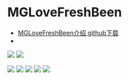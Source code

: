 # MGLoveFreshBeen

-  [MGLoveFreshBeen介绍 github下载](http://www.jianshu.com/writer#/notebooks/2919816/notes/3828997)
-  

![](http://upload-images.jianshu.io/upload_images/1429890-e33a6e0e6878a36d.png?imageMogr2/auto-orient/strip%7CimageView2/2/w/1240)
![](http://upload-images.jianshu.io/upload_images/1429890-bba7bc539e384608.png?imageMogr2/auto-orient/strip%7CimageView2/2/w/1240)

![](http://upload-images.jianshu.io/upload_images/1429890-39537c47d25f7088.png?imageMogr2/auto-orient/strip%7CimageView2/2/w/1240)
![](http://upload-images.jianshu.io/upload_images/1429890-de6fe48004ba0752.png?imageMogr2/auto-orient/strip%7CimageView2/2/w/1240)
![](http://upload-images.jianshu.io/upload_images/1429890-c94c7a02c2e01165.png?imageMogr2/auto-orient/strip%7CimageView2/2/w/1240)
![](http://upload-images.jianshu.io/upload_images/1429890-bba83fb1c7c047fb.png?imageMogr2/auto-orient/strip%7CimageView2/2/w/1240)
![](http://upload-images.jianshu.io/upload_images/1429890-af9f544bb8b39c99.png?imageMogr2/auto-orient/strip%7CimageView2/2/w/1240)


<!--![](http://upload-images.jianshu.io/upload_images/1429890-c37c86a9955226e5.gif?imageMogr2/auto-orient/strip)-->

<!--![](http://upload-images.jianshu.io/upload_images/1429890-0e65b967be715aed.gif?imageMogr2/auto-orient/strip)-->

<!--![MGLoveFreshBeen介绍.gif](http://upload-images.jianshu.io/upload_images/1429890-6d3d41d08fd6c572.gif?imageMogr2/auto-orient/strip)-->

